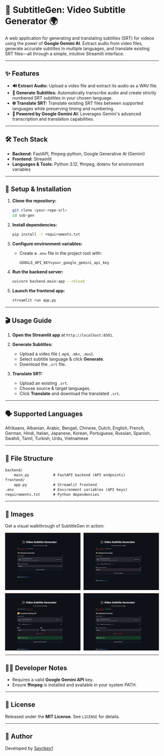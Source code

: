 # 🎥 SubtitleGen: Video Subtitle Generator 🌍

A web application for generating and translating subtitles (SRT) for videos using the power of **Google Gemini AI**.
Extract audio from video files, generate accurate subtitles in multiple languages, and translate existing SRT files—all through a simple, intuitive Streamlit interface.

---

## ✨ Features

* **🔊 Extract Audio:** Upload a video file and extract its audio as a WAV file.
* **📝 Generate Subtitles:** Automatically transcribe audio and create strictly numbered SRT subtitles in your chosen language.
* **🌐 Translate SRT:** Translate existing SRT files between supported languages while preserving timing and numbering.
* **🤖 Powered by Google Gemini AI:** Leverages Gemini's advanced transcription and translation capabilities.

---

## 🛠️ Tech Stack

* **Backend:** FastAPI, ffmpeg-python, Google Generative AI (Gemini)
* **Frontend:** Streamlit
* **Languages & Tools:** Python 3.12, ffmpeg, dotenv for environment variables

---

## 🚀 Setup & Installation

1. **Clone the repository:**

   ```sh
   git clone <your-repo-url>
   cd sub-gen
   ```

2. **Install dependencies:**

   ```sh
   pip install -r requirements.txt
   ```

3. **Configure environment variables:**

   * Create a `.env` file in the project root with:

     ```dotenv
     GOOGLE_API_KEY=your_google_gemini_api_key
     ```

4. **Run the backend server:**

   ```sh
   uvicorn backend.main:app --reload
   ```

5. **Launch the frontend app:**

   ```sh
   streamlit run app.py
   ```

---

## 🎬 Usage Guide

1. **Open the Streamlit app** at `http://localhost:8501`.
2. **Generate Subtitles:**

   * Upload a video file (`.mp4`, `.mkv`, `.mov`).
   * Select subtitle language & click **Generate**.
   * Download the `.srt` file.
3. **Translate SRT:**

   * Upload an existing `.srt`.
   * Choose source & target languages.
   * Click **Translate** and download the translated `.srt`.

---

## 🗣️ Supported Languages

Afrikaans, Albanian, Arabic, Bengali, Chinese, Dutch, English, French, German, Hindi, Italian, Japanese, Korean, Portuguese, Russian, Spanish, Swahili, Tamil, Turkish, Urdu, Vietnamese

---

## 📁 File Structure

```
backend/
    main.py           # FastAPI backend (API endpoints)
frontend/
    app.py            # Streamlit frontend
.env                  # Environment variables (API keys)
requirements.txt      # Python dependencies
```

---

## 📸 Images

Get a visual walkthrough of SubtitleGen in action:

<div style="display: grid; grid-template-columns: 1fr 1fr; gap: 10px;">
  <img src="./images/Screenshot1.png" alt="Frontend Screenshot 1" style="width:100%;" />
  <img src="./images/Screenshot2.png" alt="Frontend Screenshot 2" style="width:100%;" />
  <img src="./images/Screenshot3.png" alt="Frontend Screenshot 3" style="width:100%;" />
  <img src="./images/Screenshot4.png" alt="Frontend Screenshot 3" style="width:100%;" />
</div>

---

## 👨‍💻 Developer Notes

* Requires a valid **Google Gemini API** key.
* Ensure **ffmpeg** is installed and available in your system PATH.

---

## 📄 License

Released under the **MIT License**.
See `LICENSE` for details.

---

## 🤝 Author

Developed by [Sayrikey1](https://github.com/Sayrikey1)
